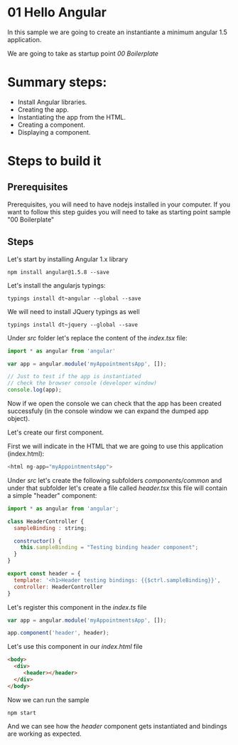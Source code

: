 # 01 Hello Angular

In this sample we are going to create an instantiante a minimum angular 1.5 application.

We are going to take as startup point _00 Boilerplate_

# Summary steps:

- Install Angular libraries.
- Creating the app.
- Instantiating the app from the HTML.
- Creating a component.
- Displaying a component.

# Steps to build it

## Prerequisites

Prerequisites, you will need to have nodejs installed in your computer. If you want to follow this step guides you will need to take as starting point sample "00 Boilerplate"

## Steps


Let's start by installing Angular 1.x library

```
npm install angular@1.5.8 --save
```

Let's install the angularjs typings:

```
typings install dt~angular --global --save
```

We will need to install JQuery typings as well

```
typings install dt~jquery --global --save
```

Under _src_ folder let's replace the content of the _index.tsx_ file:

```javascript
import * as angular from 'angular'

var app = angular.module('myAppointmentsApp', []);

// Just to test if the app is instantiated
// check the browser console (developer window)
console.log(app);
```

Now if we open the console we can check that the app has been created successfuly
(in the console window we can expand the dumped app object).

Let's create our first component.

First we will indicate in the HTML that we are going to use this application (index.html):

```javascript
<html ng-app="myAppointmentsApp">
```

Under _src_ let's create the following subfolders _components/common_ and
under that subfolder let's create a file called _header.tsx_ this file will
contain a simple "header" component:

```javascript
import * as angular from 'angular';

class HeaderController {
  sampleBinding : string;

  constructor() {
    this.sampleBinding = "Testing binding header component";
  }
}

export const header = {
  template: '<h1>Header testing bindings: {{$ctrl.sampleBinding}}',
  controller: HeaderController
}
```

Let's register this component in the _index.ts_ file

```javascript
var app = angular.module('myAppointmentsApp', []);

app.component('header', header);
```

Let's use this component in our _index.html_ file

```html
<body>
  <div>
     <header></header>
  </div>
</body>
```

Now we can run the sample

```
npm start
```

And we can see how the _header_ component gets instantiated and bindings are
working as expected.
